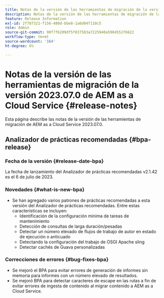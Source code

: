 ```yaml
---
title: Notas de la versión de las herramientas de migración de la versión 2023.07.0 de AEM as a Cloud Service
description: Notas de la versión de las herramientas de migración de la versión 2023.07.0 de AEM as a Cloud Service
feature: Release Information
exl-id: 2f787321-f156-480d-bbe8-1a6d04f110c5
role: Admin
source-git-commit: 90f7f6209df5f837583a7225940a5984551f6622
workflow-type: tm+mt
source-wordcount: '164'
ht-degree: 6%

---
```


# Notas de la versión de las herramientas de migración de la versión 2023.07.0 de AEM as a Cloud Service {#release-notes}

Esta página describe las notas de la versión de las herramientas de migración de AEM as a Cloud Service 2023.07.0.

## Analizador de prácticas recomendadas {#bpa-release}

### Fecha de la versión {#release-date-bpa}

La fecha de lanzamiento del Analizador de prácticas recomendadas v2.1.42 es el 6 de julio de 2023.

### Novedades {#what-is-new-bpa}

* Se han agregado varios patrones de prácticas recomendadas a esta versión del Analizador de prácticas recomendadas. Entre estas características se incluyen:
   * Identificación de la configuración mínima de tareas de mantenimiento
   * Detección de consultas de larga duración/pesadas
   * Detectar un número elevado de flujos de trabajo de autor en estado de ejecución o anticuado
   * Detectando la configuración del trabajo de OSGI Apache sling
   * Detectar cachés de Guava personalizadas

### Correcciones de errores {#bug-fixes-bpa}

* Se mejoró el BPA para evitar errores de generación de informes sin memoria para informes con un número elevado de resultados.
* Se mejoró BPA para detectar caracteres de escape en las rutas a fin de evitar errores de ingesta de contenido al migrar contenido a AEM as a Cloud Service.
